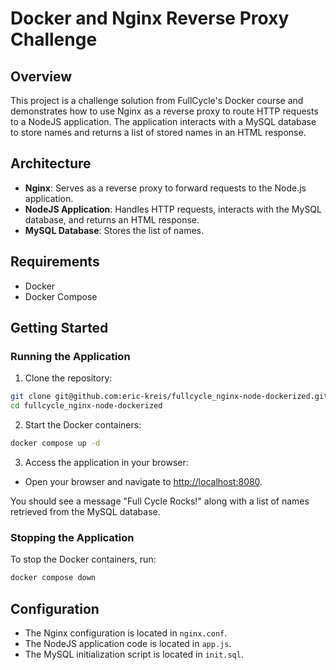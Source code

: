 # Docker and Nginx Reverse Proxy Challenge

## Overview

This project is a challenge solution from FullCycle's Docker course and demonstrates how to use Nginx as a reverse proxy to route HTTP requests to a NodeJS application.
The application interacts with a MySQL database to store names and returns a list of stored names in an HTML response.

## Architecture

- **Nginx**: Serves as a reverse proxy to forward requests to the Node.js application.
- **NodeJS Application**: Handles HTTP requests, interacts with the MySQL database, and returns an HTML response.
- **MySQL Database**: Stores the list of names.

## Requirements

- Docker
- Docker Compose

## Getting Started

### Running the Application

1. Clone the repository:

```sh
git clone git@github.com:eric-kreis/fullcycle_nginx-node-dockerized.git
cd fullcycle_nginx-node-dockerized
```

2. Start the Docker containers:

```sh
docker compose up -d
```

3. Access the application in your browser:

- Open your browser and navigate to [http://localhost:8080](http://localhost:8080).

You should see a message "Full Cycle Rocks!" along with a list of names retrieved from the MySQL database.

### Stopping the Application

To stop the Docker containers, run:

```sh
docker compose down
```

## Configuration

- The Nginx configuration is located in `nginx.conf`.
- The NodeJS application code is located in `app.js`.
- The MySQL initialization script is located in `init.sql`.
